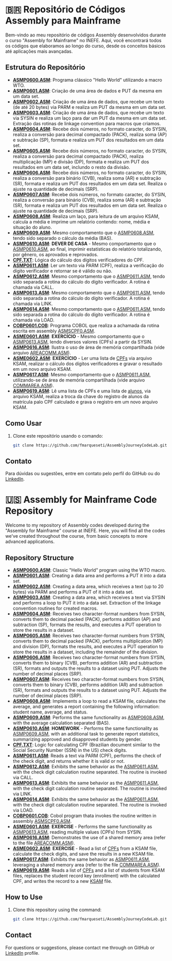 # 🇧🇷 Repositório de Códigos Assembly para Mainframe

Bem-vindo ao meu repositório de códigos Assembly desenvolvidos durante o curso "Assembly for Mainframe" no INEFE. Aqui, você encontrará todos os códigos que elaboramos ao longo do curso, desde os conceitos básicos até aplicações mais avançadas.

## Estrutura do Repositório

- **[ASMP0600.ASM](https://github.com/fmarqueseti/AssemblyJourneyCodeLab/blob/main/ASMP0600.ASM)**: Programa clássico "Hello World" utilizando a macro WTO.
- **[ASMP0601.ASM](https://github.com/fmarqueseti/AssemblyJourneyCodeLab/blob/main/ASMP0601.ASM)**: Criação de uma área de dados e PUT da mesma em um data set.
- **[ASMP0602.ASM](https://github.com/fmarqueseti/AssemblyJourneyCodeLab/blob/main/ASMP0602.ASM)**: Criação de uma área de dados, que recebe um texto (de até 20 bytes) via PARM e realiza um PUT da mesma em um data set.
- **[ASMP0603.ASM](https://github.com/fmarqueseti/AssemblyJourneyCodeLab/blob/main/ASMP0603.ASM)**: Criação de uma área de dados, que recebe um texto via SYSIN e realiza um laço para dar um PUT da mesma em um data set. Extração das rotinas de linkage convention para macros que criamos.
- **[ASMP0604.ASM](https://github.com/fmarqueseti/AssemblyJourneyCodeLab/blob/main/ASMP0604.ASM)**: Recebe dois números, no formato caracter, do SYSIN, realiza a conversão para decimal compactado (PACK), realiza soma (AP) e subtração (SP), formata e realiza um PUT dos resultados em um data set.
- **[ASMP0605.ASM](https://github.com/fmarqueseti/AssemblyJourneyCodeLab/blob/main/ASMP0605.ASM)**: Recebe dois números, no formato caracter, do SYSIN, realiza a conversão para decimal compactado (PACK), realiza multiplicação (MP) e divisão (DP), formata e realiza um PUT dos resultados em um data set, inclundo o resto da divisão.
- **[ASMP0606.ASM](https://github.com/fmarqueseti/AssemblyJourneyCodeLab/blob/main/ASMP0606.ASM)**: Recebe dois números, no formato caracter, do SYSIN, realiza a conversão para binário (CVB), realiza soma (AR) e subtração (SR), formata e realiza um PUT dos resultados em um data set. Realiza o ajuste na quantidade de decimais (SRP).
- **[ASMP0607.ASM](https://github.com/fmarqueseti/AssemblyJourneyCodeLab/blob/main/ASMP0607.ASM)**: Recebe dois números, no formato caracter, do SYSIN, realiza a conversão para binário (CVB), realiza soma (AR) e subtração (SR), formata e realiza um PUT dos resultados em um data set. Realiza o ajuste na quantidade de decimais (SRP).
- **[ASMP0608.ASM](https://github.com/fmarqueseti/AssemblyJourneyCodeLab/blob/main/ASMP0608.ASM)**: Realiza um laço, para leitura de um arquivo KSAM, calcula a média e imprime um relatório contendo: nome, média e situação do aluno.
- **[ASMP0609.ASM](https://github.com/fmarqueseti/AssemblyJourneyCodeLab/blob/main/ASMP0609.ASM)**: Mesmo comportamento que o [ASMP0608.ASM](https://github.com/fmarqueseti/AssemblyJourneyCodeLab/blob/main/ASMP0608.ASM), tendo sido separado o cálculo da média (BAS).
- **[ASMP0610.ASM](https://github.com/fmarqueseti/AssemblyJourneyCodeLab/blob/main/ASMP0610.ASM)**: **DEVER DE CASA** - Mesmo comportamento que o [ASMP0610.ASM](https://github.com/fmarqueseti/AssemblyJourneyCodeLab/blob/main/ASMP0610.ASM), ao final, imprimir estatísticas do relatório totalizando, por gênero, os aprovados e reprovados.
- **[CPF.TXT](https://github.com/fmarqueseti/AssemblyJourneyCodeLab/blob/main/CPF.TXT)**: Lógica do cálculo dos dígitos verificadores do CPF.
- **[ASMP0611.ASM](https://github.com/fmarqueseti/AssemblyJourneyCodeLab/blob/main/ASMP0611.ASM)**: Ler um texto via PARM (CPF), realiza a verificação do dígito verificador e retornar se é válido ou não.
- **[ASMP0612.ASM](https://github.com/fmarqueseti/AssemblyJourneyCodeLab/blob/main/ASMP0612.ASM)**: Mesmo comportamento que o [ASMP0611.ASM](https://github.com/fmarqueseti/AssemblyJourneyCodeLab/blob/main/ASMP0611.ASM), tendo sido separada a rotina do cálculo do dígito verificador. A rotina é chamada via CALL.
- **[ASMP0613.ASM](https://github.com/fmarqueseti/AssemblyJourneyCodeLab/blob/main/ASMP0613.ASM)**: Mesmo comportamento que o [ASMP0611.ASM](https://github.com/fmarqueseti/AssemblyJourneyCodeLab/blob/main/ASMP0611.ASM), tendo sido separada a rotina do cálculo do dígito verificador. A rotina é chamada via LINK.
- **[ASMP0614.ASM](https://github.com/fmarqueseti/AssemblyJourneyCodeLab/blob/main/ASMP0614.ASM)**: Mesmo comportamento que o [ASMP0611.ASM](https://github.com/fmarqueseti/AssemblyJourneyCodeLab/blob/main/ASMP0611.ASM), tendo sido separada a rotina do cálculo do dígito verificador. A rotina é chamada via LOAD.
- **[COBP0601.COB](https://github.com/fmarqueseti/AssemblyJourneyCodeLab/blob/main/COBP0601.COB)**: Programa COBOL que realiza a achamada da rotina escrita em assembly [ASMSCPF0.ASM](https://github.com/fmarqueseti/AssemblyJourneyCodeLab/blob/main/ASMSCPF0.ASM).
- **[ASME0601.ASM](https://github.com/fmarqueseti/AssemblyJourneyCodeLab/blob/main/ASME0601.ASM)**: **EXERCÍCIO** - Mesmo comportamento que o [ASMP0613.ASM](https://github.com/fmarqueseti/AssemblyJourneyCodeLab/blob/main/ASMP0613.ASM), lendo diversos valores (CPFs) a partir da SYSIN.
- **[ASMP0616.ASM](https://github.com/fmarqueseti/AssemblyJourneyCodeLab/blob/main/ASMP0616.ASM)**: Ilustra o uso de área de memória compartilhada (vide arquivo [AREACOMM.ASM](https://github.com/fmarqueseti/AssemblyJourneyCodeLab/blob/main/AREACOMM.ASM)).
- **[ASME0602.ASM](https://github.com/fmarqueseti/AssemblyJourneyCodeLab/blob/main/ASME0601.ASM)**: **EXERCÍCIO** - Ler uma lista de [CPFs](https://github.com/fmarqueseti/AssemblyJourneyCodeLab/blob/main/CPFSIN.TXT) via arquivo KSAM, realizar o cálculo dos dígitos verificadores e gravar o resultado em um novo arquivo KSAM.
- **[ASMP0617.ASM](https://github.com/fmarqueseti/AssemblyJourneyCodeLab/blob/main/ASMP0617.ASM)**: Mesmo comportamento que o [ASMP0611.ASM](https://github.com/fmarqueseti/AssemblyJourneyCodeLab/blob/main/ASMP0611.ASM), utilizando-se de área de memória compartilhada (vide arquivo [COMMAREA.ASM](https://github.com/fmarqueseti/AssemblyJourneyCodeLab/blob/main/COMMAREA.ASM)).
- **[ASMP0619.ASM](https://github.com/fmarqueseti/AssemblyJourneyCodeLab/blob/main/ASMP0617.ASM)**: Lê uma lista de CPFs e uma lista de [alunos](https://github.com/fmarqueseti/AssemblyJourneyCodeLab/blob/main/ALUNOS.TXT), via arquivo KSAM, realiza a troca da chave do registro de alunos da matrícula palo CPF calculado e grava o registro em um novo arquivo KSAM.

## Como Usar

1. Clone este repositório usando o comando:
   ```bash
   git clone https://github.com/fmarqueseti/AssemblyJourneyCodeLab.git

## Contato

Para dúvidas ou sugestões, entre em contato pelo perfil do GitHub ou do [LinkedIn](http://www.linkedin.com/in/fmrqs/).

# 🇺🇸 Assembly for Mainframe Code Repository

Welcome to my repository of Assembly codes developed during the "Assembly for Mainframe" course at INEFE. Here, you will find all the codes we've created throughout the course, from basic concepts to more advanced applications.

## Repository Structure
- **[ASMP0600.ASM](https://github.com/fmarqueseti/AssemblyJourneyCodeLab/blob/main/ASMP0600.ASM)**: Classic "Hello World" program using the WTO macro.
- **[ASMP0601.ASM](https://github.com/fmarqueseti/AssemblyJourneyCodeLab/blob/main/ASMP0601.ASM)**: Creating a data area and performs a PUT it into a data set.
- **[ASMP0602.ASM](https://github.com/fmarqueseti/AssemblyJourneyCodeLab/blob/main/ASMP0602.ASM)**: Creating a data area, which receives a text (up to 20 bytes) via PARM and performs a PUT of it into a data set.
- **[ASMP0603.ASM](https://github.com/fmarqueseti/AssemblyJourneyCodeLab/blob/main/ASMP0603.ASM)**: Creating a data area, which receives a text via SYSIN and performs a loop to PUT it into a data set. Extraction of the linkage convention routines for created macros.
- **[ASMP0604.ASM](https://github.com/fmarqueseti/AssemblyJourneyCodeLab/blob/main/ASMP0604.ASM)**: Receives two character-format numbers from SYSIN, converts them to decimal packed (PACK), performs addition (AP) and subtraction (SP), formats the results, and executes a PUT operation to store the results in a dataset.
- **[ASMP0605.ASM](https://github.com/fmarqueseti/AssemblyJourneyCodeLab/blob/main/ASMP0605.ASM)**: Receives two character-format numbers from SYSIN, converts them to decimal packed (PACK), performs multiplication (MP) and division (DP), formats the results, and executes a PUT operation to store the results in a dataset, including the remainder of the division.
- **[ASMP0606.ASM](https://github.com/fmarqueseti/AssemblyJourneyCodeLab/blob/main/ASMP0606.ASM)**: Receives two character-format numbers from SYSIN, converts them to binary (CVB), performs addition (AR) and subtraction (SR), formats and outputs the results to a dataset using PUT. Adjusts the number of decimal places (SRP).
- **[ASMP0607.ASM](https://github.com/fmarqueseti/AssemblyJourneyCodeLab/blob/main/ASMP0607.ASM)**: Receives two character-format numbers from SYSIN, converts them to binary (CVB), performs addition (AR) and subtraction (SR), formats and outputs the results to a dataset using PUT. Adjusts the number of decimal places (SRP).
- **[ASMP0608.ASM](https://github.com/fmarqueseti/AssemblyJourneyCodeLab/blob/main/ASMP0608.ASM)**: Implements a loop to read a KSAM file, calculates the average, and generates a report containing the following information: student name, average, and status.
- **[ASMP0609.ASM](https://github.com/fmarqueseti/AssemblyJourneyCodeLab/blob/main/ASMP0609.ASM)**: Performs the same functionality as [ASMP0608.ASM](https://github.com/fmarqueseti/AssemblyJourneyCodeLab/blob/main/ASMP0608.ASM), with the average calculation separated (BAS).
- **[ASMP0610.ASM](https://github.com/fmarqueseti/AssemblyJourneyCodeLab/blob/main/ASMP0610.ASM)**: **HOMEWORK** - Performs the same functionality as [ASMP0609.ASM](https://github.com/fmarqueseti/AssemblyJourneyCodeLab/blob/main/ASMP0609.ASM), with an additional task to generate report statistics, summarizing approved and disapproved students by gender.
- **[CPF.TXT](https://github.com/fmarqueseti/AssemblyJourneyCodeLab/blob/main/CPF.TXT)**: Logic for calculating CPF (Brazilian document similar to the Social Security Number (SSN) in the US) check digits.
- **[ASMP0611.ASM](https://github.com/fmarqueseti/AssemblyJourneyCodeLab/blob/main/ASMP0611.ASM)**: Reads a text via PARM (CPF), performs the check of the check digit, and returns whether it is valid or not.
- **[ASMP0612.ASM](https://github.com/fmarqueseti/AssemblyJourneyCodeLab/blob/main/ASMP0612.ASM)**: Exhibits the same behavior as the [ASMP0611.ASM](https://github.com/fmarqueseti/AssemblyJourneyCodeLab/blob/main/ASMP0611.ASM), with the check digit calculation routine separated. The routine is invoked via CALL.
- **[ASMP0613.ASM](https://github.com/fmarqueseti/AssemblyJourneyCodeLab/blob/main/ASMP0613.ASM)**: Exhibits the same behavior as the [ASMP0611.ASM](https://github.com/fmarqueseti/AssemblyJourneyCodeLab/blob/main/ASMP0611.ASM), with the check digit calculation routine separated. The routine is invoked via LINK.
- **[ASMP0614.ASM](https://github.com/fmarqueseti/AssemblyJourneyCodeLab/blob/main/ASMP0614.ASM)**: Exhibits the same behavior as the [ASMP0611.ASM](https://github.com/fmarqueseti/AssemblyJourneyCodeLab/blob/main/ASMP0611.ASM), with the check digit calculation routine separated. The routine is invoked via LOAD.
- **[COBP0601.COB](https://github.com/fmarqueseti/AssemblyJourneyCodeLab/blob/main/COBP0601.COB)**: Cobol program thata invokes the routine written in assembly [ASMSCPF0.ASM](https://github.com/fmarqueseti/AssemblyJourneyCodeLab/blob/main/ASMSCPF0.ASM).
- **[ASME0601.ASM](https://github.com/fmarqueseti/AssemblyJourneyCodeLab/blob/main/ASME0601.ASM)**: **EXERCISE** - Performs the same functionality as [ASMP0613.ASM](https://github.com/fmarqueseti/AssemblyJourneyCodeLab/blob/main/ASMP0613.ASM), reading multiple values (CPFs) from SYSIN.
- **[ASMP0616.ASM](https://github.com/fmarqueseti/AssemblyJourneyCodeLab/blob/main/ASMP0616.ASM)**: Demonstrates the use of a shared memory area (refer to the file [AREACOMM.ASM](https://github.com/fmarqueseti/AssemblyJourneyCodeLab/blob/main/AREACOMM.ASM)).
- **[ASME0602.ASM](https://github.com/fmarqueseti/AssemblyJourneyCodeLab/blob/main/ASME0601.ASM)**: **EXERCISE** - Read a list of [CPFs](https://github.com/fmarqueseti/AssemblyJourneyCodeLab/blob/main/CPFSIN.TXT) from a KSAM file, calculate the check digits, and save the results in a new KSAM file.
- **[ASMP0617.ASM](https://github.com/fmarqueseti/AssemblyJourneyCodeLab/blob/main/ASMP0617.ASM)**: Exhibits the same behavior as [ASMP0611.ASM](https://github.com/fmarqueseti/AssemblyJourneyCodeLab/blob/main/ASMP0611.ASM), leveraging a shared memory area (refer to the file [COMMAREA.ASM](https://github.com/fmarqueseti/AssemblyJourneyCodeLab/blob/main/COMMAREA.ASM)).
- **[ASMP0619.ASM](https://github.com/fmarqueseti/AssemblyJourneyCodeLab/blob/main/ASMP0617.ASM)**: Reads a list of [CPFs](https://github.com/fmarqueseti/AssemblyJourneyCodeLab/blob/main/CPFSIN.TXT) and a list of students from KSAM files, replaces the student record key (enrollment) with the calculated CPF, and writes the record to a new [KSAM](https://github.com/fmarqueseti/AssemblyJourneyCodeLab/blob/main/ALUNOS.TXT) file.




## How to Use

1. Clone this repository using the command:
   ```bash
   git clone https://github.com/fmarqueseti/AssemblyJourneyCodeLab.git
   
## Contact

For questions or suggestions, please contact me through on GitHub or [LinkedIn](http://www.linkedin.com/in/fmrqs/) profile.
